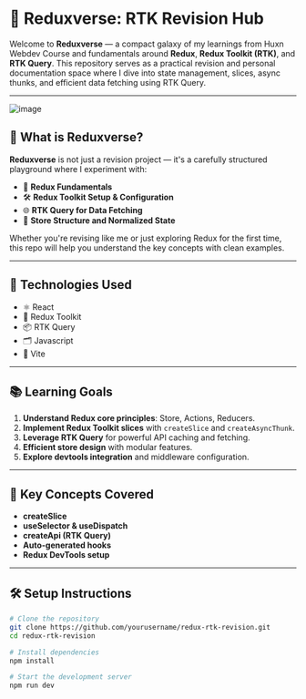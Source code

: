 # 🧠 Reduxverse: RTK Revision Hub

Welcome to **Reduxverse** — a compact galaxy of my learnings from Huxn Webdev Course and fundamentals around **Redux**, **Redux Toolkit (RTK)**, and **RTK Query**. This repository serves as a practical revision and personal documentation space where I dive into state management, slices, async thunks, and efficient data fetching using RTK Query.

---

![image](https://github.com/user-attachments/assets/a293255b-26ff-41ac-907e-a7ea2736a7e4)

## 🚀 What is Reduxverse?

**Reduxverse** is not just a revision project — it's a carefully structured playground where I experiment with:

- 🔁 **Redux Fundamentals**  
- 🛠️ **Redux Toolkit Setup & Configuration**
- 🌐 **RTK Query for Data Fetching**
- 🎯 **Store Structure and Normalized State**

Whether you're revising like me or just exploring Redux for the first time, this repo will help you understand the key concepts with clean examples.

---

## 🧩 Technologies Used

- ⚛️ React
- 🧰 Redux Toolkit
- 📦 RTK Query
- 🗂️ Javascript 
- 📁 Vite

---

## 📚 Learning Goals

1. **Understand Redux core principles**: Store, Actions, Reducers.
2. **Implement Redux Toolkit slices** with `createSlice` and `createAsyncThunk`.
3. **Leverage RTK Query** for powerful API caching and fetching.
4. **Efficient store design** with modular features.
5. **Explore devtools integration** and middleware configuration.

---


## 🧠 Key Concepts Covered

- **createSlice**
- **useSelector & useDispatch**
- **createApi (RTK Query)**
- **Auto-generated hooks**
- **Redux DevTools setup**

---

## 🛠️ Setup Instructions

```bash
# Clone the repository
git clone https://github.com/yourusername/redux-rtk-revision.git
cd redux-rtk-revision

# Install dependencies
npm install

# Start the development server
npm run dev
